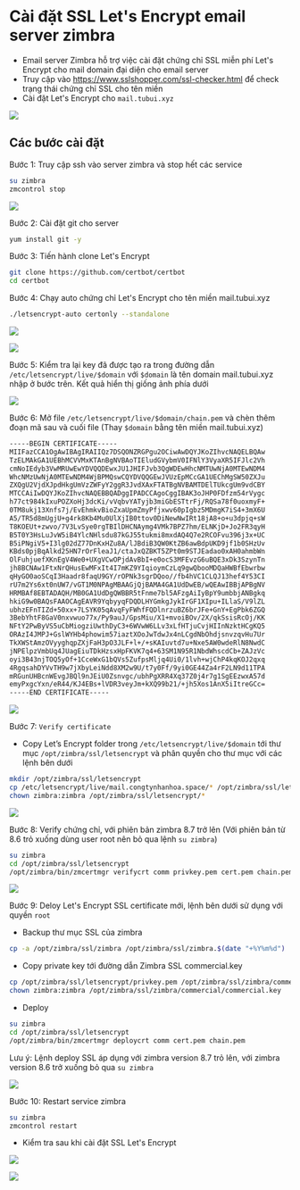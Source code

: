 # Cài đặt SSL Let's Encrypt email server zimbra
- Email server Zimbra hỗ trợ việc cài đặt chứng chỉ SSL miễn phí Let's Encrypt cho mail domain đại diện cho email server
- Truy cập vào https://www.sslshopper.com/ssl-checker.html để check trạng thái chứng chỉ SSL cho tên miền
- Cài đặt Let's Encrypt cho `mail.tubui.xyz`

![](./images/checkssl.png)

## Các bước cài đặt 
Bước 1: Truy cập ssh vào server zimbra và stop hết các service
```sh
su zimbra
zmcontrol stop
```

![](./images/zmcontrolstop.png)

Bước 2: Cài đặt git cho server
```sh
yum install git -y
```

Bước 3: Tiến hành clone Let's Encrypt 
```sh
git clone https://github.com/certbot/certbot
cd certbot
```

Bước 4: Chạy auto chứng chỉ Let's Encrypt cho tên miền mail.tubui.xyz
```sh
./letsencrypt-auto certonly --standalone
```

![](./images/sslauto.png)

![](./images/sslsuccess.png)

Bước 5: Kiểm tra lại key đã được tạo ra trong đường dẫn `/etc/letsencrypt/live/$domain` với `$domain` là tên domain mail.tubui.xyz nhập ở bước trên. Kết quả hiển thị giống ảnh phía dưới

![](./images/ktrakey.png)

Bước 6: Mở file `/etc/letsencrypt/live/$domain/chain.pem` và chèn thêm đoạn mã sau và cuối file (Thay `$domain` bằng tên miền mail.tubui.xyz)
```sh
-----BEGIN CERTIFICATE-----
MIIFazCCA1OgAwIBAgIRAIIQz7DSQONZRGPgu2OCiwAwDQYJKoZIhvcNAQELBQAw
TzELMAkGA1UEBhMCVVMxKTAnBgNVBAoTIEludGVybmV0IFNlY3VyaXR5IFJlc2Vh
cmNoIEdyb3VwMRUwEwYDVQQDEwxJU1JHIFJvb3QgWDEwHhcNMTUwNjA0MTEwNDM4
WhcNMzUwNjA0MTEwNDM4WjBPMQswCQYDVQQGEwJVUzEpMCcGA1UEChMgSW50ZXJu
ZXQgU2VjdXJpdHkgUmVzZWFyY2ggR3JvdXAxFTATBgNVBAMTDElTUkcgUm9vdCBY
MTCCAiIwDQYJKoZIhvcNAQEBBQADggIPADCCAgoCggIBAK3oJHP0FDfzm54rVygc
h77ct984kIxuPOZXoHj3dcKi/vVqbvYATyjb3miGbESTtrFj/RQSa78f0uoxmyF+
0TM8ukj13Xnfs7j/EvEhmkvBioZxaUpmZmyPfjxwv60pIgbz5MDmgK7iS4+3mX6U
A5/TR5d8mUgjU+g4rk8Kb4Mu0UlXjIB0ttov0DiNewNwIRt18jA8+o+u3dpjq+sW
T8KOEUt+zwvo/7V3LvSye0rgTBIlDHCNAymg4VMk7BPZ7hm/ELNKjD+Jo2FR3qyH
B5T0Y3HsLuJvW5iB4YlcNHlsdu87kGJ55tukmi8mxdAQ4Q7e2RCOFvu396j3x+UC
B5iPNgiV5+I3lg02dZ77DnKxHZu8A/lJBdiB3QW0KtZB6awBdpUKD9jf1b0SHzUv
KBds0pjBqAlkd25HN7rOrFleaJ1/ctaJxQZBKT5ZPt0m9STJEadao0xAH0ahmbWn
OlFuhjuefXKnEgV4We0+UXgVCwOPjdAvBbI+e0ocS3MFEvzG6uBQE3xDk3SzynTn
jh8BCNAw1FtxNrQHusEwMFxIt4I7mKZ9YIqioymCzLq9gwQbooMDQaHWBfEbwrbw
qHyGO0aoSCqI3Haadr8faqU9GY/rOPNk3sgrDQoo//fb4hVC1CLQJ13hef4Y53CI
rU7m2Ys6xt0nUW7/vGT1M0NPAgMBAAGjQjBAMA4GA1UdDwEB/wQEAwIBBjAPBgNV
HRMBAf8EBTADAQH/MB0GA1UdDgQWBBR5tFnme7bl5AFzgAiIyBpY9umbbjANBgkq
hkiG9w0BAQsFAAOCAgEAVR9YqbyyqFDQDLHYGmkgJykIrGF1XIpu+ILlaS/V9lZL
ubhzEFnTIZd+50xx+7LSYK05qAvqFyFWhfFQDlnrzuBZ6brJFe+GnY+EgPbk6ZGQ
3BebYhtF8GaV0nxvwuo77x/Py9auJ/GpsMiu/X1+mvoiBOv/2X/qkSsisRcOj/KK
NFtY2PwByVS5uCbMiogziUwthDyC3+6WVwW6LLv3xLfHTjuCvjHIInNzktHCgKQ5
ORAzI4JMPJ+GslWYHb4phowim57iaztXOoJwTdwJx4nLCgdNbOhdjsnvzqvHu7Ur
TkXWStAmzOVyyghqpZXjFaH3pO3JLF+l+/+sKAIuvtd7u+Nxe5AW0wdeRlN8NwdC
jNPElpzVmbUq4JUagEiuTDkHzsxHpFKVK7q4+63SM1N95R1NbdWhscdCb+ZAJzVc
oyi3B43njTOQ5yOf+1CceWxG1bQVs5ZufpsMljq4Ui0/1lvh+wjChP4kqKOJ2qxq
4RgqsahDYVvTH9w7jXbyLeiNdd8XM2w9U/t7y0Ff/9yi0GE44Za4rF2LN9d11TPA
mRGunUHBcnWEvgJBQl9nJEiU0Zsnvgc/ubhPgXRR4Xq37Z0j4r7g1SgEEzwxA57d
emyPxgcYxn/eR44/KJ4EBs+lVDR3veyJm+kXQ99b21/+jh5Xos1AnX5iItreGCc=
-----END CERTIFICATE-----
```

![](./images/chain.png)

Bước 7: `Verify certificate`
- Copy Let’s Encrypt folder trong `/etc/letsencrypt/live/$domain` tới thư mục `/opt/zimbra/ssl/letsencrypt` và phân quyền cho thư mục với các lệnh bên dưới
```sh
mkdir /opt/zimbra/ssl/letsencrypt 
cp /etc/letsencrypt/live/mail.congtynhanhoa.space/* /opt/zimbra/ssl/letsencrypt/
chown zimbra:zimbra /opt/zimbra/ssl/letsencrypt/*
```

![](./images/chown.png)

Bước 8: Verify chứng chỉ, với phiên bản zimbra 8.7 trở lên (Với phiên bản từ 8.6 trỏ xuống dùng user root nên bỏ qua lệnh `su zimbra`)
```sh
su zimbra
cd /opt/zimbra/ssl/letsencrypt
/opt/zimbra/bin/zmcertmgr verifycrt comm privkey.pem cert.pem chain.pem
```

![](./images/verify.png)

Bước 9: Deloy Let's Encrypt SSL certificate mới, lệnh bên dưới sử dụng với quyền `root`
- Backup thư mục SSL của zimbra
```sh
cp -a /opt/zimbra/ssl/zimbra /opt/zimbra/ssl/zimbra.$(date "+%Y%m%d")
```

- Copy private key tới đường dẫn Zimbra SSL commercial.key
```sh
cp /opt/zimbra/ssl/letsencrypt/privkey.pem /opt/zimbra/ssl/zimbra/commercial/commercial.key
chown zimbra:zimbra /opt/zimbra/ssl/zimbra/commercial/commercial.key
```

- Deploy 
```sh
su zimbra
cd /opt/zimbra/ssl/letsencrypt
/opt/zimbra/bin/zmcertmgr deploycrt comm cert.pem chain.pem
```

Lưu ý: Lệnh deploy SSL áp dụng với zimbra version 8.7 trỏ lên, với zimbra version 8.6 trở xuống bỏ qua `su zimbra`

![](./images/deploy.png)

Bước 10: Restart service zimbra
```sh
su zimbra
zmcontrol restart
```

- Kiểm tra sau khi cài đặt SSL Let's Encrypt

![](./images/ktrassl.png)

![](./images/ktrassl2.png)